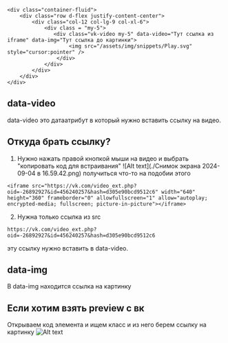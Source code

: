 ```
<div class="container-fluid">
    <div class="row d-flex justify-content-center">
        <div class="col-12 col-lg-9 col-xl-6">
            <div class = "my-5">
               <div class="vk-video my-5" data-video="Тут ссылка из iframe" data-img="Тут ссылка до картинки">
                    <img src="/assets/img/snippets/Play.svg" style="cursor:pointer" />
                </div>
            </div>
        </div>
    </div>
</div>
```
## data-video
data-video это датаатрибут в который нужно вставить ссылку на видео.
## Откуда брать ссылку?
1. Нужно нажать правой кнопкой мыши на видео и выбрать "копировать код для встраивания"
![Alt text](./Снимок экрана 2024-09-04 в 16.59.42.png)
получиться что-то на подобии этого
```
<iframe src="https://vk.com/video_ext.php?oid=-26892927&id=456240257&hash=d305e90bcd9512c6" width="640" height="360" frameborder="0" allowfullscreen="1" allow="autoplay; encrypted-media; fullscreen; picture-in-picture"></iframe>
```
2. Нужна только ссылка из src
```
https://vk.com/video_ext.php?oid=-26892927&id=456240257&hash=d305e90bcd9512c6
```
эту  ссылку нужно вставить в data-video.
## data-img
В data-img находится ссылка на картинку
## Если хотим взять preview с вк
Открываем код элемента и ищем класс и из него берем ссылку на картинку
![Alt text](https://i.ibb.co/wgkxQR7/image.png)
